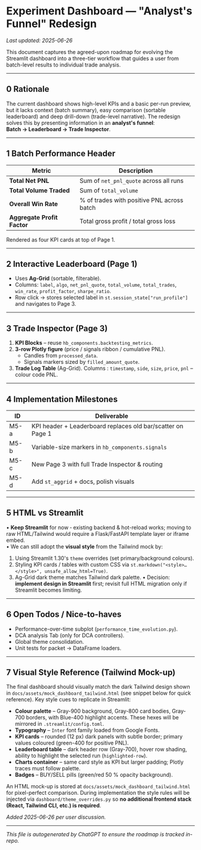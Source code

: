 # Experiment Dashboard ― "Analyst's Funnel" Redesign

_Last updated: 2025-06-26_

This document captures the agreed-upon roadmap for evolving the Streamlit dashboard into a three-tier workflow that guides a user from batch-level results to individual trade analysis.

---
## 0  Rationale
The current dashboard shows high-level KPIs and a basic per-run preview, but it lacks context (batch summary), easy comparison (sortable leaderboard) and deep drill-down (trade-level narrative).  The redesign solves this by presenting information in an **analyst's funnel**:  
  **Batch → Leaderboard → Trade Inspector**.

---
## 1  Batch Performance Header
| Metric | Description |
|--------|-------------|
| **Total Net PNL** | Sum of `net_pnl_quote` across all runs |
| **Total Volume Traded** | Sum of `total_volume` |
| **Overall Win Rate** | % of trades with positive PNL across batch |
| **Aggregate Profit Factor** | Total gross profit / total gross loss |

Rendered as four KPI cards at top of Page 1.

---
## 2  Interactive Leaderboard (Page 1)
* Uses **Ag-Grid** (sortable, filterable).
* Columns: `label`, `algo`, `net_pnl_quote`, `total_volume`, `total_trades`, `win_rate`, `profit_factor`, `sharpe_ratio`.
* Row click → stores selected label in `st.session_state["run_profile"]` and navigates to Page 3.

---
## 3  Trade Inspector (Page 3)
1. **KPI Blocks** – reuse `hb_components.backtesting_metrics`.
2. **3-row Plotly figure** (price / signals ribbon / cumulative PNL).
   * Candles from `processed_data`.
   * Signals markers sized by `filled_amount_quote`.
3. **Trade Log Table** (Ag-Grid).
   Columns : `timestamp`, `side`, `size`, `price`, `pnl` – colour code PNL.

---
## 4  Implementation Milestones
| ID | Deliverable |
|----|-------------|
| M5-a | KPI header + Leaderboard replaces old bar/scatter on Page 1 |
| M5-b | Variable-size markers in `hb_components.signals` |
| M5-c | New Page 3 with full Trade Inspector & routing |
| M5-d | Add `st_aggrid` + docs, polish visuals |

---
## 5  HTML vs Streamlit
• **Keep Streamlit** for now ‑ existing backend & hot-reload works; moving to raw HTML/Tailwind would require a Flask/FastAPI template layer or iframe embed.  
• We can still adopt the **visual style** from the Tailwind mock by:
  1. Using Streamlit 1.30's `theme` overrides (set primary/background colours).
  2. Styling KPI cards / tables with custom CSS via `st.markdown("<style>…</style>", unsafe_allow_html=True)`.
  3. Ag-Grid dark theme matches Tailwind dark palette.
• Decision: **implement design in Streamlit** first; revisit full HTML migration only if Streamlit becomes limiting.

---
## 6  Open Todos / Nice-to-haves
* Performance-over-time subplot (`performance_time_evolution.py`).
* DCA analysis Tab (only for DCA controllers).
* Global theme consolidation.
* Unit tests for packet → DataFrame loaders.

---
## 7  Visual Style Reference (Tailwind Mock-up)
The final dashboard should visually match the dark Tailwind design shown in `docs/assets/mock_dashboard_tailwind.html` (see snippet below for quick reference).  Key style cues to replicate in Streamlit:

* **Colour palette** – Gray-900 background, Gray-800 card bodies, Gray-700 borders, with Blue-400 highlight accents.  These hexes will be mirrored in `.streamlit/config.toml`.
* **Typography** – `Inter` font family loaded from Google Fonts.
* **KPI cards** – rounded (12 px) dark panels with subtle border; primary values coloured (green-400 for positive PNL).
* **Leaderboard table** – dark header row (Gray-700), hover row shading, ability to highlight the selected run (`highlighted-row`).
* **Charts container** – same card style as KPI but larger padding; Plotly traces must follow palette.
* **Badges** – BUY/SELL pills (green/red 50 % opacity background).

An HTML mock-up is stored at `docs/assets/mock_dashboard_tailwind.html` for pixel-perfect comparison.  During implementation the style rules will be injected via `dashboard/theme_overrides.py` so **no additional frontend stack (React, Tailwind CLI, etc.) is required**.

_Added 2025-06-26 per user discussion._

---
_This file is autogenerated by ChatGPT to ensure the roadmap is tracked in-repo._ 